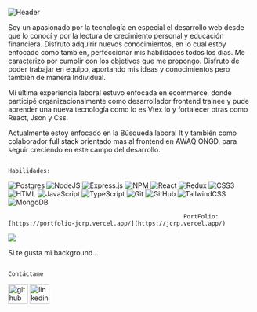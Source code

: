 ![Header](https://user-images.githubusercontent.com/96093773/192645022-d75ff2e0-cfcd-48c4-a204-8a2af51d74fe.png)


Soy un apasionado por la tecnología en especial el desarrollo web desde que lo conocí y por la lectura de crecimiento personal y educación financiera. Disfruto adquirir nuevos conocimientos, en lo cual estoy enfocado como también, perfeccionar mis habilidades todos los días. Me caracterizo por cumplir con los objetivos que me propongo. Disfruto de poder trabajar en equipo, aportando mis ideas y conocimientos pero también de manera Individual.

Mi última experiencia laboral estuvo enfocada en ecommerce, donde participé organizacionalmente como desarrollador frontend trainee y pude aprender una nueva tecnología como lo es Vtex Io y fortalecer otras como React, Json y Css.

Actualmente estoy enfocado en la Búsqueda laboral It y también como colaborador full stack orientado mas al frontend en AWAQ ONGD, para seguir creciendo en este campo del desarrollo.

                                                                  Habilidades: 

![Postgres](https://img.shields.io/badge/postgres-%23316192.svg?style=for-the-badge&logo=postgresql&logoColor=white)
![NodeJS](https://img.shields.io/badge/node.js-6DA55F?style=for-the-badge&logo=node.js&logoColor=white)
![Express.js](https://img.shields.io/badge/express.js-%23404d59.svg?style=for-the-badge&logo=express&logoColor=%2361DAFB)
![NPM](https://img.shields.io/badge/NPM-%23000000.svg?style=for-the-badge&logo=npm&logoColor=white)
![React](https://img.shields.io/badge/react-%2320232a.svg?style=for-the-badge&logo=react&logoColor=%2361DAFB)
![Redux](https://img.shields.io/badge/redux-%23593d88.svg?style=for-the-badge&logo=redux&logoColor=white)
![CSS3](https://img.shields.io/badge/css3-%231572B6.svg?style=for-the-badge&logo=css3&logoColor=white)
![HTML](https://img.shields.io/badge/html5-%23E34F26.svg?style=for-the-badge&logo=html5&logoColor=white)
![JavaScript](https://img.shields.io/badge/javascript-%23323330.svg?style=for-the-badge&logo=javascript&logoColor=%23F7DF1E)
![TypeScript](https://img.shields.io/badge/typescript-%23007ACC.svg?style=for-the-badge&logo=typescript&logoColor=white)
![Git](https://img.shields.io/badge/git-%23F05033.svg?style=for-the-badge&logo=git&logoColor=white)
![GitHub](https://img.shields.io/badge/github-%23121011.svg?style=for-the-badge&logo=github&logoColor=white)
![TailwindCSS](https://img.shields.io/badge/tailwindcss-%2338B2AC.svg?style=for-the-badge&logo=tailwind-css&logoColor=white)
![MongoDB](https://img.shields.io/badge/MongoDB-%234ea94b.svg?style=for-the-badge&logo=mongodb&logoColor=white)

                                                      PortFolio: [https://portfolio-jcrp.vercel.app/](https://jcrp.vercel.app/)

<img src="https://github-readme-stats.vercel.app/api/top-langs?username=juank27ra"  />

Si te gusta mi background...

                                                                  Contáctame
  
[<img src='https://cdn.jsdelivr.net/npm/simple-icons@3.0.1/icons/github.svg' alt='github' height='40'>](https://github.com/juank27ra)  [<img src='https://cdn.jsdelivr.net/npm/simple-icons@3.0.1/icons/linkedin.svg' alt='linkedin' height='40'>](https://www.linkedin.com/in/juan-carlos-ramirez-pinilla-a8518077//)  

